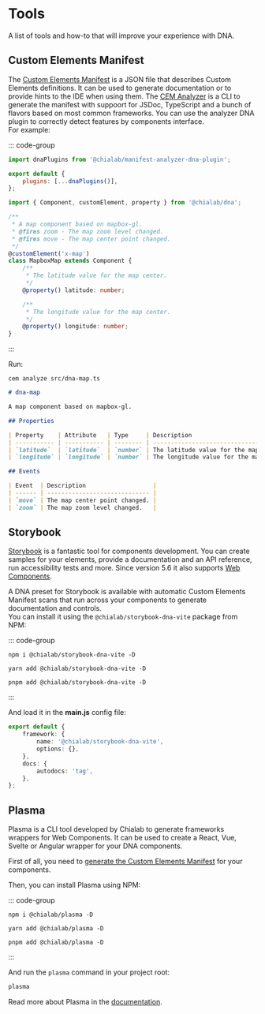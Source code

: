 # Tools

A list of tools and how-to that will improve your experience with DNA.

## Custom Elements Manifest

The [Custom Elements Manifest](https://github.com/webcomponents/custom-elements-manifest) is a JSON file that describes Custom Elements definitions. It can be used to generate documentation or to provide hints to the IDE when using them. The [CEM Analyzer](https://www.npmjs.com/package/@custom-elements-manifest/analyzer) is a CLI to generate the manifest with suppoort for JSDoc, TypeScript and a bunch of flavors based on most common frameworks. You can use the analyzer DNA plugin to correctly detect features by components interface.  
For example:

::: code-group

```js [custom-elements-manifest.config.js]
import dnaPlugins from '@chialab/manifest-analyzer-dna-plugin';

export default {
    plugins: [...dnaPlugins()],
};
```

```ts [src/dna-map.ts]
import { Component, customElement, property } from '@chialab/dna';

/**
 * A map component based on mapbox-gl.
 * @fires zoom - The map zoom level changed.
 * @fires move - The map center point changed.
 */
@customElement('x-map')
class MapboxMap extends Component {
    /**
     * The latitude value for the map center.
     */
    @property() latitude: number;

    /**
     * The longitude value for the map center.
     */
    @property() longitude: number;
}
```

:::

Run:

```
cem analyze src/dna-map.ts
```

```md
# dna-map

A map component based on mapbox-gl.

## Properties

| Property    | Attribute   | Type     | Description                             |
| ----------- | ----------- | -------- | --------------------------------------- |
| `latitude`  | `latitude`  | `number` | The latitude value for the map center.  |
| `longitude` | `longitude` | `number` | The longitude value for the map center. |

## Events

| Event  | Description                   |
| ------ | ----------------------------- |
| `move` | The map center point changed. |
| `zoom` | The map zoom level changed.   |
```

## Storybook

[Storybook](https://storybook.js.org/) is a fantastic tool for components development. You can create samples for your elements, provide a documentation and an API reference, run accessibility tests and more. Since version 5.6 it also supports [Web Components](https://storybook.js.org/docs/web-components/get-started/introduction).

A DNA preset for Storybook is available with automatic Custom Elements Manifest scans that run across your components to generate documentation and controls.  
You can install it using the `@chialab/storybook-dna-vite` package from NPM:

::: code-group

```bash[npm]
npm i @chialab/storybook-dna-vite -D
```

```bash[yarn]
yarn add @chialab/storybook-dna-vite -D
```

```bash[pnpm]
pnpm add @chialab/storybook-dna-vite -D
```

:::

And load it in the **main.js** config file:

```ts
export default {
    framework: {
        name: '@chialab/storybook-dna-vite',
        options: {},
    },
    docs: {
        autodocs: 'tag',
    },
};
```

## Plasma

Plasma is a CLI tool developed by Chialab to generate frameworks wrappers for Web&nbsp;Components. It can be used to create a React, Vue, Svelte or Angular wrapper for your DNA components.

First of all, you need to [generate the Custom Elements Manifest](#custom-elements-manifest) for your components.

Then, you can install Plasma using NPM:

::: code-group

```bash[npm]
npm i @chialab/plasma -D
```

```bash[yarn]
yarn add @chialab/plasma -D
```

```bash[pnpm]
pnpm add @chialab/plasma -D
```

:::

And run the `plasma` command in your project root:

```bash
plasma
```

Read more about Plasma in the [documentation](https://chialab.github.io/plasma/).
